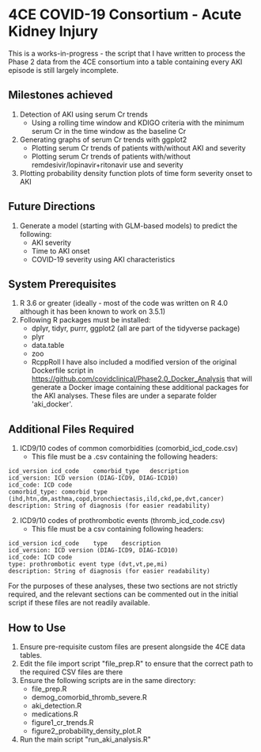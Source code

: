 # 4CE COVID-19 Consortium - Acute Kidney Injury

This is a works-in-progress - the script that I have written to process the Phase 2 data from the 4CE consortium into a table containing every AKI episode is still largely incomplete.

## Milestones achieved
1) Detection of AKI using serum Cr trends
   - Using a rolling time window and KDIGO criteria with the minimum serum Cr in the time window as the baseline Cr
2) Generating graphs of serum Cr trends with ggplot2
   - Plotting serum Cr trends of patients with/without AKI and severity
   - Plotting serum Cr trends of patients with/without remdesivir/lopinavir+ritonavir use and severity
3) Plotting probability density function plots of time form severity onset to AKI

## Future Directions
1) Generate a model (starting with GLM-based models) to predict the following:
   - AKI severity
   - Time to AKI onset
   - COVID-19 severity using AKI characteristics

## System Prerequisites
1) R 3.6 or greater (ideally - most of the code was written on R 4.0 although it has been known to work on 3.5.1)
2) Following R packages must be installed:
   - dplyr, tidyr, purrr, ggplot2 (all are part of the tidyverse package)
   - plyr
   - data.table
   - zoo
   - RcppRoll
I have also included a modified version of the original Dockerfile script in https://github.com/covidclinical/Phase2.0_Docker_Analysis that will generate a Docker image containing these additional packages for the AKI analyses. These files are under a separate folder 'aki_docker'.

## Additional Files Required
1) ICD9/10 codes of common comorbidities (comorbid_icd_code.csv)
   * This file must be a .csv containing the following headers:
```
icd_version	icd_code	comorbid_type	description
icd_version: ICD version (DIAG-ICD9, DIAG-ICD10)
icd_code: ICD code
comorbid_type: comorbid type (ihd,htn,dm,asthma,copd,bronchiectasis,ild,ckd,pe,dvt,cancer)
description: String of diagnosis (for easier readability)
```

2) ICD9/10 codes of prothrombotic events (thromb_icd_code.csv)
   * This file must be a csv containing following headers:
```
icd_version	icd_code	type	description
icd_version: ICD version (DIAG-ICD9, DIAG-ICD10)
icd_code: ICD code
type: prothrombotic event type (dvt,vt,pe,mi)
description: String of diagnosis (for easier readability)
```
For the purposes of these analyses, these two sections are not strictly required, and the relevant sections can be commented out in the initial script if these files are not readily available. 

## How to Use
1) Ensure pre-requisite custom files are present alongside the 4CE data tables.
2) Edit the file import script "file_prep.R" to ensure that the correct path to the required CSV files are there
3) Ensure the following scripts are in the same directory:
   - file_prep.R
   - demog_comorbid_thromb_severe.R
   - aki_detection.R
   - medications.R
   - figure1_cr_trends.R
   - figure2_probability_density_plot.R
3) Run the main script "run_aki_analysis.R"
